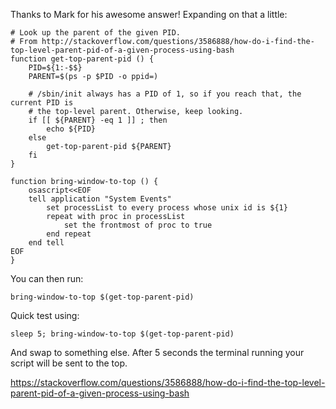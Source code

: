 Thanks to Mark for his awesome answer! Expanding on that a little:

```osascript
# Look up the parent of the given PID.
# From http://stackoverflow.com/questions/3586888/how-do-i-find-the-top-level-parent-pid-of-a-given-process-using-bash
function get-top-parent-pid () {
    PID=${1:-$$}
    PARENT=$(ps -p $PID -o ppid=)

    # /sbin/init always has a PID of 1, so if you reach that, the current PID is
    # the top-level parent. Otherwise, keep looking.
    if [[ ${PARENT} -eq 1 ]] ; then
        echo ${PID}
    else
        get-top-parent-pid ${PARENT}
    fi
}

function bring-window-to-top () {
    osascript<<EOF
    tell application "System Events"
        set processList to every process whose unix id is ${1}
        repeat with proc in processList
            set the frontmost of proc to true
        end repeat
    end tell
EOF
}
```

You can then run:

```
bring-window-to-top $(get-top-parent-pid)
```
Quick test using:
```
sleep 5; bring-window-to-top $(get-top-parent-pid)
```
And swap to something else. After 5 seconds the terminal running your script will be sent to the top.


https://stackoverflow.com/questions/3586888/how-do-i-find-the-top-level-parent-pid-of-a-given-process-using-bash
